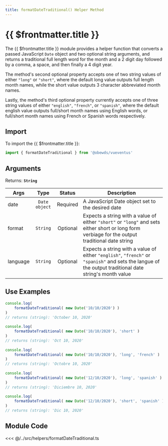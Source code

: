 ```yaml
---
title: formatDateTraditional() Helper Method
---
```



<script setup>
    import DocsPackageVersion from '../../../src/views/compos/DocsPackageVersion.vue'
</script>



# {{ $frontmatter.title }}

The {{ $frontmatter.title }} module provides a helper function that converts a passed JavaScript `Date` object and two optional string arguments, and returns a traditional full length word for the month and a 2 digit day followed by a comma, a space, and then finally a 4 digit year.

The method's second optional property accepts one of two string values of either `"long"` or `"short"`, where the default long value outputs full length month names, while the short value outputs 3 character abbreviated month names.

Lastly, the method's third optional property currently accepts one of three string values of either `"english"`, `"french"`, or `"spanish"`, where the default english value outputs full/short month names using English words, or full/short month names using French or Spanish words respectively.







## Import

To import the {{ $frontmatter.title }}:

```javascript
import { formatDateTraditional } from '@obewds/vueventus'
```






## Arguments

Returns: **`String`**  

| Args     | Type          | Status     | Description |
|----------|:-------------:|:----------:|-------------|
| date     | `Date object` | Required   | A JavaScript Date object set to the desired date |
| format   | `String`      | Optional   | Expects a string with a value of either `"short"` or `"long"` and sets either short or long form verbiage for the output traditional date string |
| language | `String`      | Optional   | Expects a string with a value of either `"english"`, `"french"` or `"spanish"` and sets the langue of the output traditional date string's month value |






## Use Examples

```javascript
console.log(
    formatDateTraditional( new Date('10/10/2020') )
)
// returns (string): 'October 10, 2020'
    
console.log(
    formatDateTraditional( new Date('10/10/2020'), 'short' )
)
// returns (string): 'Oct 10, 2020'
    
console.log( 
    formatDateTraditional( new Date('10/10/2020'), 'long', 'french' )
)
// returns (string): 'Octobre 10, 2020'
    
console.log(
    formatDateTraditional( new Date('12/10/2020'), 'long', 'spanish' )
)
// returns (string): 'Diciembre 10, 2020'
    
console.log(
    formatDateTraditional( new Date('12/10/2020'), 'short', 'spanish' )
)
// returns (string): 'Dic 10, 2020'
```









## Module Code

<<< @/../src/helpers/formatDateTraditional.ts




<DocsPackageVersion/>
